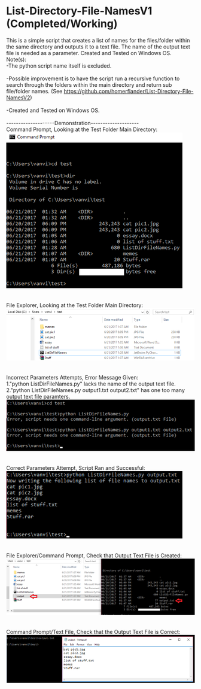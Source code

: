# List-Directory-File-NamesV1 (Completed/Working)
This is a simple script that creates a list of names for the files/folder within the same directory and outputs it to a text file. The name of the output text file is needed as a parameter. Created and Tested on Windows OS. <br />
Note(s): <br />
-The python script name itself is excluded. <br />
<br />
-Possible improvement is to have the script run a recursive function to search through the folders within the main directory and return sub file/folder names. (See https://github.com/homerflander/List-Directory-File-NamesV2) <br />
<br />
-Created and Tested on Windows OS. <br />
<br />
--------------------Demonstration--------------------<br />
Command Prompt, Looking at the Test Folder Main Directory: <br />
![cdmfolder](/demo/1.png)
<br /><br /><br />
File Explorer, Looking at the Test Folder Main Directory: <br />
![explorerfolder](/demo/2.png)
<br /><br /><br />
Incorrect Parameters Attempts, Error Message Given: <br />
1."python ListDirFileNames.py" lacks the name of the output text file.<br />
2."python ListDirFileNames.py output1.txt output2.txt" has one too many output text file paramters.<br />
![wrong](/demo/3.png)
<br /><br /><br />
Correct Parameters Attempt, Script Ran and Successful: <br />
![correct](/demo/4.png)
<br /><br /><br />
File Explorer/Command Prompt, Check that Output Text File is Created: <br />
![check1](/demo/6.png)
<br /><br /><br />
Command Prompt/Text File, Check that the Output Text File is Correct: <br />
![check2](/demo/5.png)
